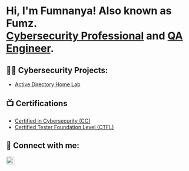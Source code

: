 <h1>Hi, I'm Fumnanya! Also known as Fumz. <br/><a href="https://github.com/niyixx">Cybersecurity Professional</a> and <a href="https://www.linkedin.com/in/fumnanya-umunna/">QA Engineer</a>. 

<h2>👨‍💻 Cybersecurity Projects:</h2>

- [Active Directory Home Lab](https://github.com/niyixx/)

<h2>📺 Certifications</h2>

- [Certified in Cybersecurity (CC)](https://www.credly.com/badges/30d2a6e0-2693-4216-ab04-7e2c92b4d5db/linked_in_profile)
- [Certified Tester Foundation Level (CTFL)](http://scr.istqb.org/?name=Fumnanya+&number=&orderBy=relevancy&orderDirection=&dateStart=&dateEnd=&expiryStart=&expiryEnd=&certificationBody=&examProvider=&certificationLevel=&country=&resultsPerPage=10)


<h2> 🤳 Connect with me:</h2>

[<img align="left" alt="FumnanyaUmunna | LinkedIn" width="22px" src="https://cdn.jsdelivr.net/npm/simple-icons@v3/icons/linkedin.svg" />][linkedin]

[linkedin]: https://linkedin.com/in/fumnanya-umunna/

<!--
**niyixx/niyixx** is a ✨ _special_ ✨ repository because its `README.md` (this file) appears on your GitHub profile.

Here are some ideas to get you started:

- 🔭 I’m currently working on ...
- 🌱 I’m currently learning ...
- 👯 I’m looking to collaborate on ...
- 🤔 I’m looking for help with ...
- 💬 Ask me about ...
- 📫 How to reach me: ...
- 😄 Pronouns: ...
- ⚡ Fun fact: ...
-->
